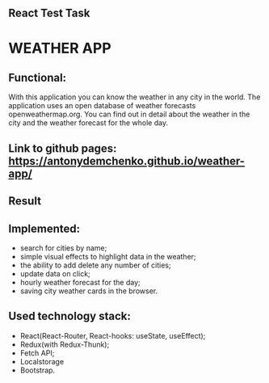 ## React Test Task
# WEATHER APP

## Functional:
With this application you can know the weather in any city in the world. The application uses an open database of weather forecasts openweathermap.org. You can find out in detail about the weather in the city and the weather forecast for the whole day.

## Link to github pages: https://antonydemchenko.github.io/weather-app/

## Result
## Implemented:
- search for cities by name;
- simple visual effects to highlight data in the weather;
- the ability to add delete any number of cities;
- update data on click;
- hourly weather forecast for the day;
- saving city weather cards in the browser.

## Used technology stack:
 - React(React-Router, React-hooks: useState, useEffect);
 - Redux(with Redux-Thunk);
 - Fetch API;
 - Localstorage
 - Bootstrap.
